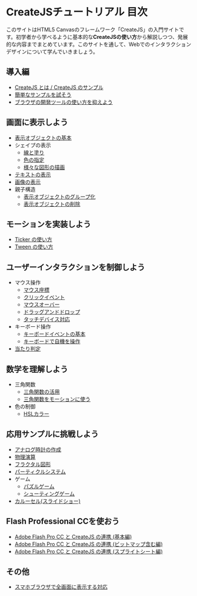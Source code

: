 # CreateJSチュートリアル 目次

このサイトはHTML5 Canvasのフレームワーク「CreateJS」の入門サイトです。初学者から学べるように基本的な**CreateJSの使い方**から解説しつつ、発展的な内容までまとめています。このサイトを通して、Webでのインタラクションデザインについて学んでいきましょう。

## 導入編

- [CreateJS とは / CreateJS のサンプル](basic.md)
- [簡単なサンプルを試そう](quickstart.md)
- [ブラウザの開発ツールの使い方を抑えよう](debug.md)

## 画面に表示しよう

- [表示オブジェクトの基本](displayobject.md)
- シェイプの表示
  - [線と塗り](shape_fill_stroke.md)
  - [色の指定](shape_color.md)
  - [様々な図形の描画](shape_draw.md)
- [テキストの表示](text.md)
- [画像の表示](bitmap.md)
- 親子構造
  - [表示オブジェクトのグループ化](nest.md)
  - [表示オブジェクトの削除](displayobject_remove.md)

## モーションを実装しよう

- [Ticker の使い方](ticker.md)
- [Tween の使い方](tween.md)

## ユーザーインタラクションを制御しよう

- マウス操作
  - [マウス座標](mouse_xy.md)
  - [クリックイベント](mouse_click.md)
  - [マウスオーバー](mouse_over.md)
  - [ドラッグアンドドロップ](mouse_drag.md)
  - [タッチデバイス対応](mouse_touch.md)
- キーボード操作
  - [キーボードイベントの基本](keyboard_basic.md)
  - [キーボードで自機を操作](keyboard_ship.md)
- [当たり判定](hittest.md)

## 数学を理解しよう

- 三角関数
  - [三角関数の活用](math_basic.md)
  - [三角関数をモーションに使う](math_trigonometry.md)
- 色の制御
  - [HSLカラー](color_hsl.md)

## 応用サンプルに挑戦しよう

- [アナログ時計の作成](clock.md)
- [物理演算](ball.md)
- [フラクタル図形](fractal.md)
- [パーティクルシステム](particle.md)
- ゲーム
  - [パズルゲーム](game_pazzle.md)
  - [シューティングゲーム](game_shooting.md)
- [カルーセル(スライドショー)](slideshow.md)

## Flash Professional CCを使おう

- [Adobe Flash Pro CC と CreateJS の連携 (基本編)](adobe_animate.md)
- [Adobe Flash Pro CC と CreateJS の連携 (ビットマップ含む編)](adobe_animate_bitmap.md)
- [Adobe Flash Pro CC と CreateJS の連携 (スプライトシート編)](adobe_animate_spritesheet.md)


## その他

- [スマホブラウザで全画面に表示する対応](fullscreen.md)
